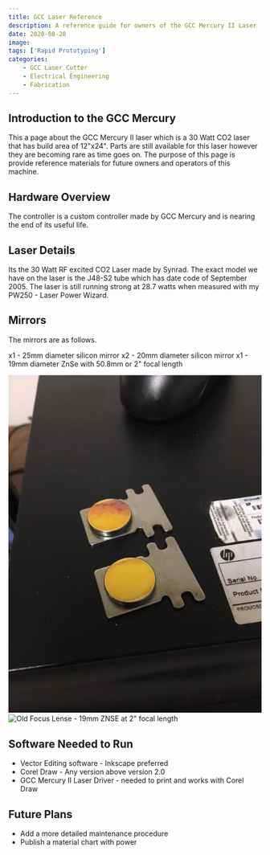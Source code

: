 ```yaml
---
title: GCC Laser Reference
description: A reference guide for owners of the GCC Mercury II Laser 
date: 2020-08-20
image:
tags: ['Rapid Prototyping']
categories:
    - GCC Laser Cutter
    - Electrical Engineering
    - Fabrication
---
```

## Introduction to the GCC Mercury 

This a page about the GCC Mercury II laser which is a 30 Watt CO2 laser that has build area of 12"x24". 
Parts are still available for this laser however they are becoming rare as time goes on. The purpose of this page is provide reference materials for future owners and operators of this machine. 

## Hardware Overview

The controller is a custom controller made by GCC Mercury and is nearing the end of its useful life. 

## Laser Details 
Its the 30 Watt RF excited CO2 Laser made by Synrad. The exact model we have on the laser is the J48-S2 tube which has date code of September 2005. The laser is still running strong at 28.7 watts when measured with my PW250 - Laser Power Wizard. 


## Mirrors 
The mirrors are as follows. 

x1 - 25mm diameter silicon mirror 
x2 - 20mm diameter silicon mirror 
x1 - 19mm diameter ZnSe with 50.8mm or 2" focal length 

![Old Mirrors - 20mm Diameter ](old_20mm.jpg)
![Old Focus Lense - 19mm ZNSE at 2" focal length](old_ZNSE)

## Software Needed to Run 
* Vector Editing software - Inkscape preferred 
* Corel Draw - Any version above version 2.0 
* GCC Mercury II Laser Driver - needed to print and works with Corel Draw 


## Future Plans 
* Add a more detailed maintenance procedure
* Publish a material chart with power 


